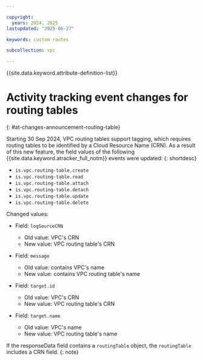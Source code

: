 ```yaml
---

copyright:
  years: 2024, 2025
lastupdated: "2025-06-27"

keywords: custom routes

subcollection: vpc

---
```


{{site.data.keyword.attribute-definition-list}}

# Activity tracking event changes for routing tables
{: #at-changes-announcement-routing-table}

Starting 30 Sep 2024, VPC routing tables support tagging, which requires routing tables to be identified by a Cloud Resource Name (CRN).
As a result of this new feature, the field values of the following {{site.data.keyword.atracker_full_notm}} events were updated:
{: shortdesc}

* `is.vpc.routing-table.create`
* `is.vpc.routing-table.read`
* `is.vpc.routing-table.attach`
* `is.vpc.routing-table.detach`
* `is.vpc.routing-table.update`
* `is.vpc.routing-table.delete`

Changed values:

* Field: `logSourceCRN`
   * Old value: VPC's CRN
   * New value: VPC routing table's CRN

* Field: `message`
   * Old value: contains VPC's name
   * New value: contains VPC routing table's name

* Field: `target.id`
   * Old value: VPC's CRN
   * New value: VPC routing table's CRN

* Field: `target.name`
   * Old value: VPC's name
   * New value: VPC routing table's name

If the responseData field contains a `routingTable` object, the `routingTable` includes a CRN field.
{: note}
